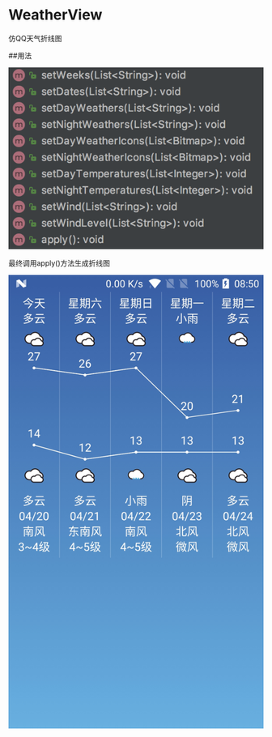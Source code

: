 # WeatherView
仿QQ天气折线图

##用法

![](image/usage.png)

最终调用apply()方法生成折线图

![Alt QQ天气折线图](image/qq.jpg)